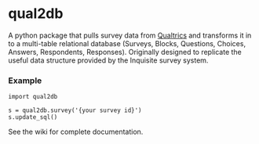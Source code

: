# qual2db
A python package that pulls survey data from [Qualtrics](http://www.qualtrics.com/) and transforms it in to a multi-table relational database (Surveys, Blocks, Questions, Choices, Answers, Respondents, Responses). Originally designed to replicate the useful data structure provided by the Inquisite survey system.

### Example
    import qual2db
    
    s = qual2db.survey('{your survey id}')
    s.update_sql()

See the wiki for complete documentation.
